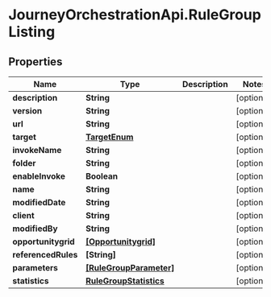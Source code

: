 # JourneyOrchestrationApi.RuleGroupListing

## Properties

Name | Type | Description | Notes
------------ | ------------- | ------------- | -------------
**description** | **String** |  | [optional] 
**version** | **String** |  | [optional] 
**url** | **String** |  | [optional] 
**target** | [**TargetEnum**](TargetEnum.md) |  | [optional] 
**invokeName** | **String** |  | [optional] 
**folder** | **String** |  | [optional] 
**enableInvoke** | **Boolean** |  | [optional] 
**name** | **String** |  | [optional] 
**modifiedDate** | **String** |  | [optional] 
**client** | **String** |  | [optional] 
**modifiedBy** | **String** |  | [optional] 
**opportunitygrid** | [**[Opportunitygrid]**](Opportunitygrid.md) |  | [optional] 
**referencedRules** | **[String]** |  | [optional] 
**parameters** | [**[RuleGroupParameter]**](RuleGroupParameter.md) |  | [optional] 
**statistics** | [**RuleGroupStatistics**](RuleGroupStatistics.md) |  | [optional] 


